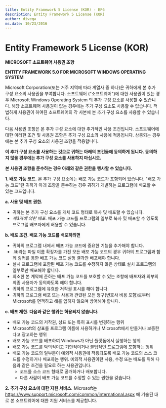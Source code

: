 ```yaml
---
title: Entity Framework 5 License (KOR) - EF6
description: Entity Framework 5 License (KOR)
author: divega
ms.date: 10/23/2016
---
```

# Entity Framework 5 License (KOR)
**MICROSOFT 소프트웨어 사용권 조항**

**ENTITY FRAMEWORK 5.0 FOR MICROSOFT WINDOWS OPERATING SYSTEM**

Microsoft Corporation(또는 거주 지역에 따라 계열사 중 하나)은 귀하에게 본 추가 구성 요소의 사용권을 부여합니다. 소프트웨어 ("소프트웨어")에 대한 사용권이 있는 경우 Microsoft Windows Operating System 의 추가 구성 요소를 사용할 수 있습니다. 해당 소프트웨어 사용권이 없는 경우에는 추가 구성 요소도 사용할 수 없습니다. 적법하게 사용권이 허여된 소프트웨어의 각 사본에 본 추가 구성 요소를 사용할 수 있습니다.

다음 사용권 조항은 본 추가 구성 요소에 대한 추가적인 사용 조건입니다. 소프트웨어에 대한 이러한 조건 및 사용권 조항은 추가 구성 요소의 사용에 적용됩니다. 상충되는 경우에는 본 추가 구성 요소의 사용권 조항을 적용합니다.

**이 추가 구성 요소를 사용하는 것으로 귀하는 아래의 조건들에 동의하게 됩니다. 동의하지 않을 경우에는 추가 구성 요소를 사용하지 마십시오.**

**본 사용권 조항을 준수하는 경우 아래와 같은 권한을 행사할 수 있습니다.**

**1. 배포 가능 코드.** 본 추가 구성 요소에는 배포 가능 코드가 포함되어 있습니다. "배포 가능 코드"란 귀하가 아래 조항을 준수하는 경우 귀하가 개발하는 프로그램에 배포할 수 있는 코드입니다.

**a. 사용 및 배포 권한.**

-   귀하는 본 추가 구성 요소를 개체 코드 형태로 복사 및 배포할 수 있습니다.
-   *제3자에 의한 배포*. 배포 가능 코드를 프로그램의 일부로 복사 및 배포할 수 있도록 프로그램 배포자에게 허용할 수 있습니다.

**b. 배포 조건. 배포 가능 코드를 배포하려면**

-   귀하의 프로그램 내에서 배포 가능 코드에 중요한 기능을 추가해야 합니다.
-   .lib라는 파일 이름 확장자를 가진 모든 배포 가능 코드의 경우 귀하의 프로그램과 함께 링커를 통한 배포 가능 코드 실행 결과만 배포해야 합니다.
-   설치 프로그램에 포함된 배포 가능 코드를 수정하지 않은 상태로 설치 프로그램의 일부로만 배포해야 합니다.
-   최소한 본 계약에 준하는 배포 가능 코드를 보호할 수 있는 조항에 배포자와 외부의 최종 사용자가 동의하도록 해야 합니다.
-   귀하의 프로그램에 유효한 저작권 표시를 해야 합니다.
-   귀하의 프로그램 배포 또는 사용과 관련된 모든 청구(변호사 비용 포함)로부터 Microsoft를 면책하고 해를 입히지 않으며 방어해야 합니다.

**c. 배포 제한. 다음과 같은 행위는 허용되지 않습니다.**

-   배포 가능 코드의 저작권, 상표 또는 특허 표시를 변경하는 행위
-   Microsoft의 상표를 프로그램 이름에 사용하거나 Microsoft에서 만들거나 보증한다고 광고하는 행위
-   배포 가능 코드를 배포하여 Windows가 아닌 플랫폼에서 실행하는 행위
-   배포 가능 코드를 악의적이고 기만적이거나 불법적인 프로그램에 포함하는 행위
-   배포 가능 코드의 일부분이 예외적 사용권에 적용되도록 배포 가능 코드의 소스 코드를 수정하거나 배포하는 행위. 예외적 사용권이란 사용, 수정 또는 배포를 위해 다음과 같은 조건을 필요로 하는 사용권입니다.
    -   코드를 소스 코드 형태로 공개하거나 배포합니다.
    -   다른 사람이 배포 가능 코드를 수정할 수 있는 권한을 갖습니다.

**2. 추가 구성 요소에 대한 지원 서비스.** Microsoft는 https://www.support.microsoft.com/common/international.aspx 에 기술된 대로 본 소프트웨어에 대한 지원 서비스를 제공합니다.
